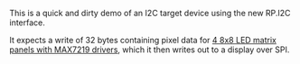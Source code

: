 This is a quick and dirty demo of an I2C target device using the new RP.I2C interface.

It expects a write of 32 bytes containing pixel data for [4 8x8 LED matrix panels with MAX7219 drivers](https://www.amazon.com/HiLetgo-MAX7219-Arduino-Microcontroller-Display/dp/B07FFV537V/?tag=synack-20), which it then writes out to a display over SPI.
